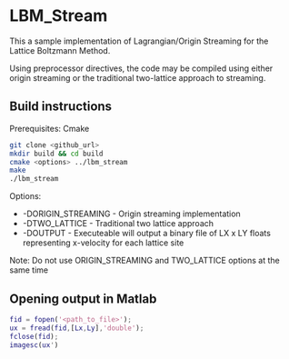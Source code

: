 # LBM_Stream

This a sample implementation of Lagrangian/Origin Streaming for the Lattice Boltzmann Method.

Using preprocessor directives, the code may be compiled using either origin streaming or the traditional two-lattice approach to streaming.

## Build instructions
Prerequisites: Cmake

```bash
git clone <github_url>
mkdir build && cd build
cmake <options> ../lbm_stream
make
./lbm_stream
```

Options:
  * -DORIGIN_STREAMING - Origin streaming implementation
  * -DTWO_LATTICE - Traditional two lattice approach
  * -DOUTPUT - Executeable will output a binary file of LX x LY floats representing x-velocity for each lattice site

Note: Do not use ORIGIN_STREAMING and TWO_LATTICE options at the same time

## Opening output in Matlab

```matlab
fid = fopen('<path_to_file>');
ux = fread(fid,[Lx,Ly],'double');
fclose(fid);
imagesc(ux')
```


